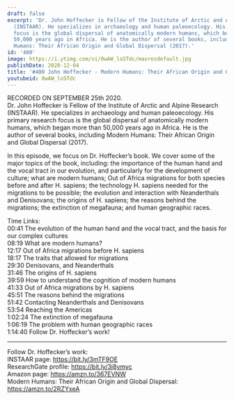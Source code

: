 ```yaml
---
draft: false
excerpt: 'Dr. John Hoffecker is Fellow of the Institute of Arctic and Alpine Research
  (INSTAAR). He specializes in archaeology and human paleoecology. His primary research
  focus is the global dispersal of anatomically modern humans, which began more than
  50,000 years ago in Africa. He is the author of several books, including Modern
  Humans: Their African Origin and Global Dispersal (2017).'
id: '400'
image: https://i.ytimg.com/vi/0wAW_loSTdc/maxresdefault.jpg
publishDate: 2020-12-04
title: '#400 John Hoffecker - Modern Humans: Their African Origin and Global Dispersal'
youtubeid: 0wAW_loSTdc
---
```

RECORDED ON SEPTEMBER 25th 2020.  
Dr. John Hoffecker is Fellow of the Institute of Arctic and Alpine Research (INSTAAR). He specializes in archaeology and human paleoecology. His primary research focus is the global dispersal of anatomically modern humans, which began more than 50,000 years ago in Africa. He is the author of several books, including Modern Humans: Their African Origin and Global Dispersal (2017).

In this episode, we focus on Dr. Hoffecker’s book. We cover some of the major topics of the book, including: the importance of the human hand and the vocal tract in our evolution, and particularly for the development of culture; what are modern humans; Out of Africa migrations for both species before and after H. sapiens; the technology H. sapiens needed for the migrations to be possible; the evolution and interaction with Neanderthals and Denisovans; the origins of H. sapiens; the reasons behind the migrations; the extinction of megafauna; and human geographic races.

Time Links:  
00:41  The evolution of the human hand and the vocal tract, and the basis for our complex cultures  
08:19  What are modern humans?  
12:17  Out of Africa migrations before H. sapiens  
18:17  The traits that allowed for migrations  
29:30  Denisovans, and Neanderthals   
31:46  The origins of H. sapiens  
39:59  How to understand the cognition of modern humans  
41:33  Out of Africa migrations by H. sapiens  
45:51  The reasons behind the migrations  
51:42  Contacting Neanderthals and Denisovans  
53:54  Reaching the Americas  
1:02:24  The extinction of megafauna  
1:06:19  The problem with human geographic races  
1:14:40  Follow Dr. Hoffecker’s work!

---

Follow Dr. Hoffecker’s work:  
INSTAAR page: https://bit.ly/3mTF9OE  
ResearchGate profile: https://bit.ly/3j8ymyc  
Amazon page: https://amzn.to/367EVNW  
Modern Humans: Their African Origin and Global Dispersal: https://amzn.to/2RZYxeA

